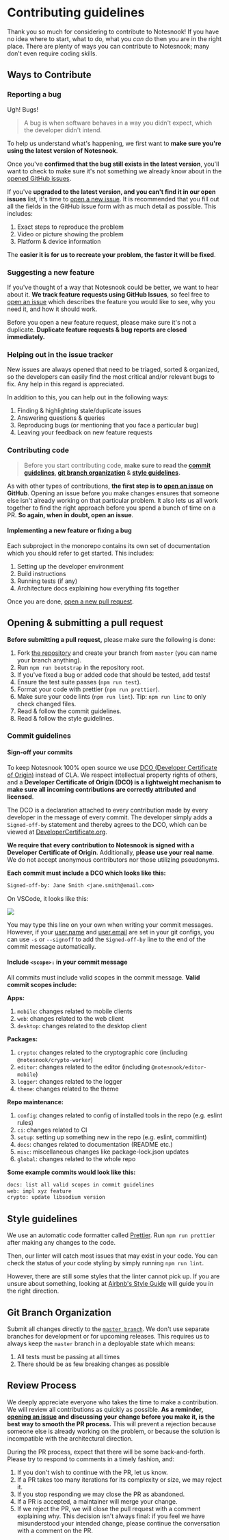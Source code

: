 # Contributing guidelines

Thank you so much for considering to contribute to Notesnook! If you have no idea where to start, what to do, what you _can_ do then you are in the right place. There are plenty of ways you can contribute to Notesnook; many don't even require coding skills.

## Ways to Contribute

### Reporting a bug

Ugh! Bugs!

> A bug is when software behaves in a way you didn't expect, which the developer didn't intend.

To help us understand what's happening, we first want to **make sure you're using the latest version of Notesnook**.

Once you've **confirmed that the bug still exists in the latest version**, you'll want to check to make sure it's not something we already know about in the [opened GitHub issues](https://github.com/streetwriters/notesnook/issues).

If you've **upgraded to the latest version, and you can't find it in our open issues** list, it's time to [open a new issue](https://github.com/streetwriters/notesnook/issues/new/choose). It is recommended that you fill out all the fields in the GitHub issue form with as much detail as possible. This includes:

1. Exact steps to reproduce the problem
2. Video or picture showing the problem
3. Platform & device information

The **easier it is for us to recreate your problem, the faster it will be fixed**.

### Suggesting a new feature

If you've thought of a way that Notesnook could be better, we want to hear about it. **We track feature requests using GitHub Issues**, so feel free to [open an issue](https://github.com/streetwriters/notesnook/issues/new/choose) which describes the feature you would like to see, why you need it, and how it should work.

Before you open a new feature request, please make sure it's not a duplicate. **Duplicate feature requests & bug reports are closed immediately.**

### Helping out in the issue tracker

New issues are always opened that need to be triaged, sorted & organized, so the developers can easily find the most critical and/or relevant bugs to fix. Any help in this regard is appreciated.

In addition to this, you can help out in the following ways:

1. Finding & highlighting stale/duplicate issues
2. Answering questions & queries
3. Reproducing bugs (or mentioning that you face a particular bug)
4. Leaving your feedback on new feature requests

### Contributing code

> Before you start contributing code, **make sure to read the [commit guidelines](#commit-guidelines), [git branch organization](#git-branch-organization) & [style guidelines](#style-guidelines).**

As with other types of contributions, **the first step is to [open an issue](https://github.com/streetwriters/notesnook/issues/new/choose) on GitHub**. Opening an issue before you make changes ensures that someone else isn't already working on that particular problem. It also lets us all work together to find the right approach before you spend a bunch of time on a PR. **So again, when in doubt, open an issue**.

#### Implementing a new feature or fixing a bug

Each subproject in the monorepo contains its own set of documentation which you should refer to get started. This includes:

1. Setting up the developer environment
2. Build instructions
3. Running tests (if any)
4. Architecture docs explaining how everything fits together

Once you are done, [open a new pull request](https://docs.github.com/en/pull-requests/collaborating-with-pull-requests/proposing-changes-to-your-work-with-pull-requests/creating-a-pull-request).

## Opening & submitting a pull request

**Before submitting a pull request,** please make sure the following is done:

1. Fork [the repository](https://github.com/streetwriters/notesnook) and create your branch from `master` (you can name your branch anything).
2. Run `npm run bootstrap` in the repository root.
3. If you've fixed a bug or added code that should be tested, add tests!
4. Ensure the test suite passes (`npm run test`).
5. Format your code with prettier (`npm run prettier`).
6. Make sure your code lints (`npm run lint`). Tip: `npm run linc` to only check changed files.
7. Read & follow the commit guidelines.
8. Read & follow the style guidelines.

### Commit guidelines

#### Sign-off your commits

To keep Notesnook 100% open source we use [DCO (Developer Certificate of Origin)](http://DeveloperCertificate.org) instead of CLA. We respect intellectual property rights of others, and a **Developer Certificate of Origin (DCO) is a lightweight mechanism to make sure all incoming contributions are correctly attributed and licensed**.

The DCO is a declaration attached to every contribution made by every developer in the message of every commit. The developer simply adds a `Signed-off-by` statement and thereby agrees to the DCO, which can be viewed at [DeveloperCertificate.org](http://DeveloperCertificate.org).

**We require that every contribution to Notesnook is signed with a Developer Certificate of Origin**. Additionally, **please use your real name**. We do not accept anonymous contributors nor those utilizing pseudonyms.

**Each commit must include a DCO which looks like this:**

```txt
Signed-off-by: Jane Smith <jane.smith@email.com>
```

On VSCode, it looks like this:

![](resources/vscode-signed-off-commit.png)

You may type this line on your own when writing your commit messages. However, if your [user.name](http://user.name) and [user.email](http://user.email) are set in your git configs, you can use `-s` or `--signoff` to add the `Signed-off-by` line to the end of the commit message automatically.

#### Include `<scope>:` in your commit message

All commits must include valid scopes in the commit message. **Valid commit scopes include:**

**Apps:**

1. `mobile`: changes related to mobile clients
2. `web`: changes related to the web client
3. `desktop`: changes related to the desktop client

**Packages:**

1. `crypto`: changes related to the cryptographic core (including `@notesnook/crypto-worker`)
2. `editor`: changes related to the editor (including `@notesnook/editor-mobile`)
3. `logger`: changes related to the logger
4. `theme`: changes related to the theme

**Repo maintenance:**

1. `config`: changes related to config of installed tools in the repo (e.g. eslint rules)
2. `ci`: changes related to CI
3. `setup`: setting up something new in the repo (e.g. eslint, commitlint)
4. `docs`: changes related to documentation (README etc.)
5. `misc`: miscellaneous changes like package-lock.json updates
6. `global`: changes related to the whole repo

**Some example commits would look like this:**

```txt
docs: list all valid scopes in commit guidelines
web: impl xyz feature
crypto: update libsodium version
```

## Style guidelines

We use an automatic code formatter called [Prettier](https://prettier.io/). Run `npm run prettier` after making any changes to the code.

Then, our linter will catch most issues that may exist in your code. You can check the status of your code styling by simply running `npm run lint`.

However, there are still some styles that the linter cannot pick up. If you are unsure about something, looking at [Airbnb's Style Guide](https://github.com/airbnb/javascript) will guide you in the right direction.

## Git Branch Organization

Submit all changes directly to the [`master branch`](https://github.com/streetwriters/notesnook). We don't use separate branches for development or for upcoming releases. This requires us to always keep the `master` branch in a deployable state which means:

1. All tests must be passing at all times
2. There should be as few breaking changes as possible

## Review Process

We deeply appreciate everyone who takes the time to make a contribution. We will review all contributions as quickly as possible. **As a reminder, [opening an issue](https://github.com/streetwriters/notesnook/issues/new/choose) and discussing your change before you make it, is the best way to smooth the PR process.** This will prevent a rejection because someone else is already working on the problem, or because the solution is incompatible with the architectural direction.

During the PR process, expect that there will be some back-and-forth. Please try to respond to comments in a timely fashion, and:

1. If you don't wish to continue with the PR, let us know.
2. If a PR takes too many iterations for its complexity or size, we may reject it.
3. If you stop responding we may close the PR as abandoned.
4. If a PR is accepted, a maintainer will merge your change.
5. If we reject the PR, we will close the pull request with a comment explaining why. This decision isn't always final: if you feel we have misunderstood your intended change, please continue the conversation with a comment on the PR.
